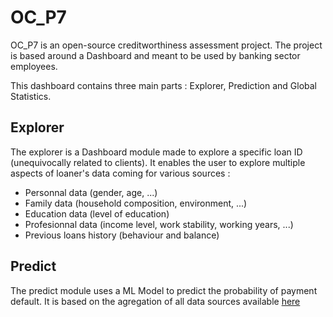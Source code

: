 # OC_P7

OC_P7 is an open-source creditworthiness assessment project. The project is based around a Dashboard and meant to be used by banking sector employees.

This dashboard contains three main parts : Explorer, Prediction and Global Statistics.

## Explorer
The explorer is a Dashboard module made to explore a specific loan ID (unequivocally related to clients).
It enables the user to explore multiple aspects of loaner's data coming for various sources : 
- Personnal data (gender, age, ...)
- Family data (household composition, environment, ...)
- Education data (level of education)
- Profesionnal data (income level, work stability, working years, ...)
- Previous loans history (behaviour and balance)

## Predict
The predict module uses a ML Model to predict the probability of payment default. It is based on the agregation of all data sources available [here](https://www.kaggle.com/c/home-credit-default-risk/data)
